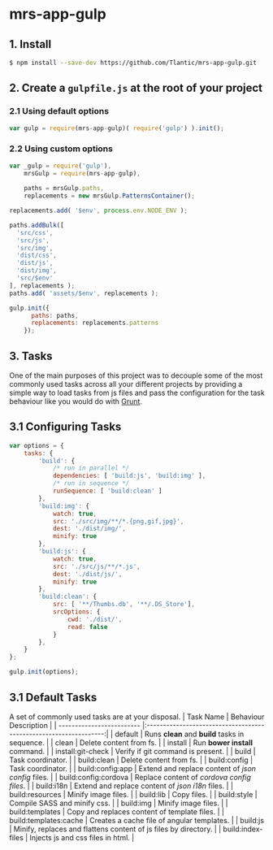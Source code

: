 # mrs-app-gulp

## 1. Install
```sh
$ npm install --save-dev https://github.com/Tlantic/mrs-app-gulp.git
```

## 2. Create a `gulpfile.js` at the root of your project

### 2.1 Using default options
```js
var gulp = require(mrs-app-gulp)( require('gulp') ).init();
```

### 2.2 Using custom options
```js
var _gulp = require('gulp'),
    mrsGulp = require(mrs-app-gulp),
    
    paths = mrsGulp.paths,
    replacements = new mrsGulp.PatternsContainer();

replacements.add( '$env', process.env.NODE_ENV );

paths.addBulk([
  'src/css',
  'src/js',
  'src/img',
  'dist/css',
  'dist/js',
  'dist/img',
  'src/$env'
], replacements );
paths.add( 'assets/$env', replacements );

gulp.init({
      paths: paths,
      replacements: replacements.patterns
    });
```

## 3. Tasks
One of the main purposes of this project was to decouple some of the most commonly used tasks across all your different projects by providing a simple way to load tasks from js files and pass the configuration for the task behaviour like you would do with [Grunt](http://gruntjs.com/configuring-tasks).

## 3.1 Configuring Tasks
```js
var options = {
    tasks: {
        'build': {
            /* run in parallel */
            dependencies: [ 'build:js', 'build:img' ],  
            /* run in sequence */
            runSequence: [ 'build:clean' ]
        },
        'build:img': {
            watch: true,
            src: './src/img/**/*.{png,gif,jpg}',
            dest: './dist/img/',
            minify: true
        },
        'build:js': {
            watch: true,
            src: './src/js/**/*.js',
            dest: './dist/js/',
            minify: true
        },
        'build:clean': {
            src: [ '**/Thumbs.db', '**/.DS_Store'],
            srcOptions: {
                cwd: './dist/',
                read: false
            }
        },
    }
};

gulp.init(options);
```

## 3.1 Default Tasks
A set of commonly used tasks are at your disposal.
| Task Name                 | Behaviour Description                                             |
| ------------------------- |:-----------------------------------------------------------------:|
| default                   | Runs **clean** and **build** tasks in sequence.                   |
| clean                     | Delete content from fs.                                           |
| install                   | Run **bower install** command.                                    |
| install:git-check         | Verify if git command is present.                                 |
| build                     | Task coordinator.                                                 |
| build:clean               | Delete content from fs.                                           |
| build:config              | Task coordinator.                                                 |
| build:config:app          | Extend and replace content of *json config* files.                |
| build:config:cordova      | Replace content of *cordova config files*.                        |
| build:i18n                | Extend and replace content of *json i18n* files.                  |
| build:resources           | Minify image files.                                               |
| build:lib                 | Copy files.                                                       |
| build:style               | Compile SASS and minify css.                                      |
| build:img                 | Minify image files.                                               |
| build:templates           | Copy and replaces content of template files.                      |
| build:templates:cache     | Creates a cache file of angular templates.                        |
| build:js                  | Minify, replaces and flattens content of js files by directory.   |
| build:index-files         | Injects js and css files in html.                                 |
